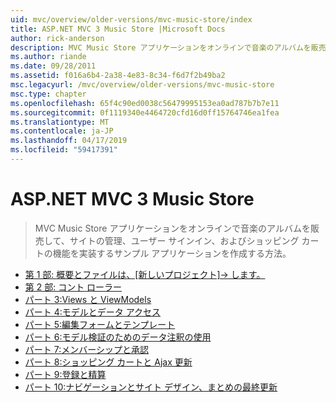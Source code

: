 ```yaml
---
uid: mvc/overview/older-versions/mvc-music-store/index
title: ASP.NET MVC 3 Music Store |Microsoft Docs
author: rick-anderson
description: MVC Music Store アプリケーションをオンラインで音楽のアルバムを販売して、ユーザー サインインのサイトの管理を実装するサンプル アプリケーションを作成する方法をしています.
ms.author: riande
ms.date: 09/28/2011
ms.assetid: f016a6b4-2a38-4e83-8c34-f6d7f2b49ba2
msc.legacyurl: /mvc/overview/older-versions/mvc-music-store
msc.type: chapter
ms.openlocfilehash: 65f4c90ed0038c56479995153ea0ad787b7b7e11
ms.sourcegitcommit: 0f1119340e4464720cfd16d0ff15764746ea1fea
ms.translationtype: MT
ms.contentlocale: ja-JP
ms.lasthandoff: 04/17/2019
ms.locfileid: "59417391"
---
```

# <a name="aspnet-mvc-3-music-store"></a>ASP.NET MVC 3 Music Store

> MVC Music Store アプリケーションをオンラインで音楽のアルバムを販売して、サイトの管理、ユーザー サインイン、およびショッピング カートの機能を実装するサンプル アプリケーションを作成する方法。


- [第 1 部: 概要とファイルは、[新しいプロジェクト]-> します。](mvc-music-store-part-1.md)
- [第 2 部: コント ローラー](mvc-music-store-part-2.md)
- [パート 3:Views と ViewModels](mvc-music-store-part-3.md)
- [パート 4:モデルとデータ アクセス](mvc-music-store-part-4.md)
- [パート 5:編集フォームとテンプレート](mvc-music-store-part-5.md)
- [パート 6:モデル検証のためのデータ注釈の使用](mvc-music-store-part-6.md)
- [パート 7:メンバーシップと承認](mvc-music-store-part-7.md)
- [パート 8:ショッピング カートと Ajax 更新](mvc-music-store-part-8.md)
- [パート 9:登録と精算](mvc-music-store-part-9.md)
- [パート 10:ナビゲーションとサイト デザイン、まとめの最終更新](mvc-music-store-part-10.md)
